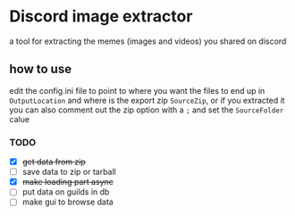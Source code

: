 # Discord image extractor
a tool for extracting the memes (images and videos) you shared on discord

## how to use
edit the config.ini file to point to where you want the files to end up in `OutputLocation`
and where is the export zip `SourceZip`, 
or if you extracted it you can also comment out the zip option with a `;` and set the `SourceFolder` calue

### TODO
- [x] ~~get data from zip~~
- [ ] save data to zip or tarball
- [x] ~~make loading part async~~
- [ ] put data on guilds in db
- [ ] make gui to browse data